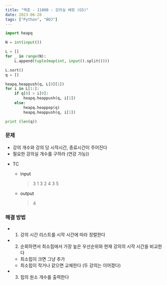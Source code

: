 ```yaml
---
title: "백준 - 11000 : 강의실 배정 (G5)"
date: 2023-06-28
tags: ["Python", "BOJ"]
---
```


```python
import heapq

N = int(input())

L = []
for _ in range(N):
    L.append(tuple(map(int, input().split())))

L.sort()
q = []

heapq.heappush(q, L[0][1])
for i in L[1:]:
    if q[0] > i[0]:
        heapq.heappush(q, i[1])
    else:
        heapq.heappop(q)
        heapq.heappush(q, i[1])

print (len(q))
```

### 문제

- 강의 개수와 강의 당 시작시간, 종료시간이 주어진다
- 필요한 강의실 개수를 구하라 (연강 가능))

* TC

  - input
    > 3
    > 1 3
    > 2 4
    > 3 5
  - output
    > 4

### 해결 방법

- 1. 강의 시간 리스트를 시작 시간에 따라 정렬한다
- 2. 순회하면서 최소힙에서 가장 높은 우선순위와 현재 강의의 시작 시간을 비교한다
  - 최소힙이 크면 그냥 추가
  - 최소힙이 작거나 같으면 교체한다 (두 강의는 이어졌다)
- 3. 힙의 원소 개수를 출력한다
